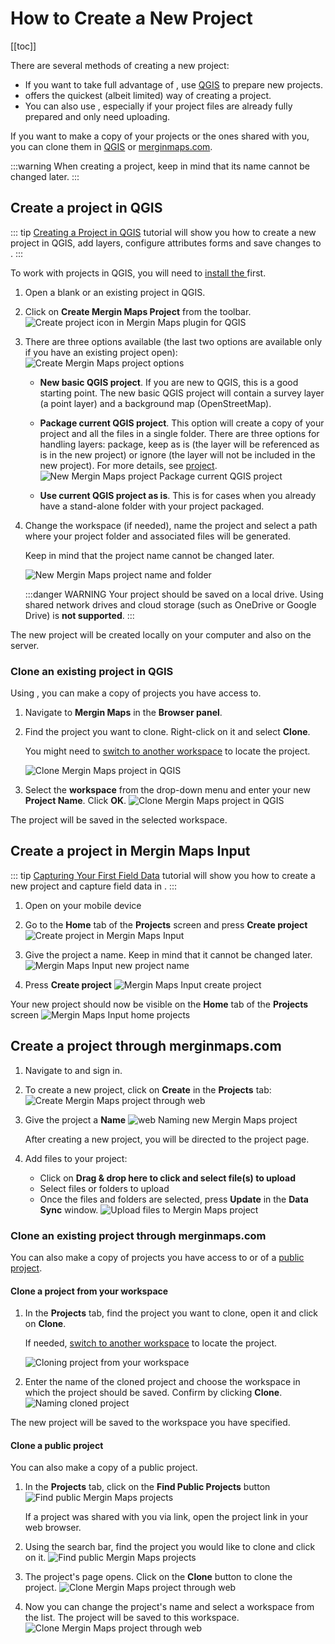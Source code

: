 # How to Create a New Project
[[toc]]

There are several methods of creating a new <MainPlatformName /> project:
- If you want to take full advantage of <MainPlatformNameLink />, use [QGIS](./index.md#create-a-project-in-qgis) to prepare new projects.
- [<MobileAppName /> ](./index.md#create-a-project-in-mergin-maps-input) offers the quickest (albeit limited) way of creating a <MainPlatformName /> project.
- You can also use <AppDomainNameLink />, especially if your project files are already fully prepared and only need uploading.

If you want to make a copy of your projects or the ones shared with you, you can clone them in [QGIS](./index.md#clone-an-existing-project-in-qgis) or [merginmaps.com](./index.md#clone-an-existing-project-through-merginmaps-com).

:::warning
When creating a project, keep in mind that its name cannot be changed later.
:::

## Create a project in QGIS
::: tip
[Creating a Project in QGIS](../../tutorials/creating-a-project-in-qgis/index.md) tutorial will show you how to create a new project in QGIS, add layers, configure attributes forms and save changes to <MainPlatformNameLink />. 
:::

To work with <MainPlatformName /> projects in QGIS, you will need to [install the <QGISPluginName />](../../setup/install-mergin-maps-plugin-for-qgis/index.md) first.

1. Open a blank or an existing project in QGIS.
2. Click on **Create Mergin Maps Project** from the toolbar.
   ![Create project icon in Mergin Maps plugin for QGIS](../../tutorials/creating-a-project-in-qgis/qgis-create-mergin-project.jpg "Create project icon in Mergin Maps plugin for QGIS")

3. There are three options available (the last two options are available only if you have an existing project open):
   ![Create Mergin Maps project options](./mergin_plugin_project_wizard_2.jpg "Create Mergin Maps project options")

   - **New basic QGIS project**. If you are new to QGIS, this is a good starting point. The new basic QGIS project will contain a survey layer (a point layer) and a background map (OpenStreetMap).

   - **Package current QGIS project**. This option will create a copy of your project and all the files in a single folder. There are three options for handling layers: package, keep as is (the layer will be referenced as is in the new project) or ignore (the layer will not be included in the new project). For more details, see [<MainPlatformName /> project](../project/#packaging-qgis-project).
     ![New Mergin Maps project Package current QGIS project](./mergin_plugin_project_wizard_3.jpg "New Mergin Maps project - Package current QGIS project")

   - **Use current QGIS project as is**. This is for cases when you already have a stand-alone folder with your project packaged.

4. Change the workspace (if needed), name the project and select a path where your project folder and associated files will be generated.

   Keep in mind that the project name cannot be changed later.
   
   ![New Mergin Maps project name and folder](./mergin_plugin_project_wizard_4.jpg "New Mergin Maps project name and folder")
   
   :::danger WARNING
   Your project should be saved on a local drive. Using shared network drives and cloud storage (such as OneDrive or Google Drive) is **not supported**.
   :::

The new <MainPlatformName /> project will be created locally on your computer and also on the <MainPlatformNameLink /> server. 

### Clone an existing project in QGIS
Using <QGISPluginName />, you can make a copy of projects you have access to.

1. Navigate to **Mergin Maps** in the **Browser panel**.
2. Find the project you want to clone. Right-click on it and select **Clone**.

   You might need to [switch to another workspace](../workspaces/#switch-workspaces-in-qgis) to locate the project.
 
   ![Clone Mergin Maps project in QGIS](./plugin-clone.jpg "Clone Mergin Maps project in QGIS")

3. Select the **workspace** from the drop-down menu and enter your new **Project Name**. Click **OK**.
   ![Clone Mergin Maps project in QGIS](./clone.jpg "Clone Mergin Maps project in QGIS")

The project will be saved in the selected workspace.

## Create a project in Mergin Maps Input
::: tip
[Capturing Your First Field Data](../../tutorials/capturing-first-data/index.md) tutorial will show you how to create a new project and capture field data in <MobileAppName />.
:::

1. Open <MobileAppName /> on your mobile device
2. Go to the **Home** tab of the **Projects** screen and press **Create project**
   ![Create project in Mergin Maps Input](../../tutorials/capturing-first-data/merginmaps-mobile-home-tab-of-projects-screen.jpg "Create project in Mergin Maps Input")

3. Give the project a name. Keep in mind that it cannot be changed later.
   ![Mergin Maps Input new project name](../../tutorials/capturing-first-data/merginmaps-mobile-naming-new-project.jpg "Mergin Maps Input new project name")

4. Press **Create project**
   ![Mergin Maps Input create project](../../tutorials/capturing-first-data/merginmaps-mobile-create-new-project.jpg "Mergin Maps Input create project")
   
Your new project should now be visible on the **Home** tab of the **Projects** screen
![Mergin Maps Input home projects](../../tutorials/capturing-first-data/merginmaps-mobile-new-project-listed.jpg "Mergin Maps Input home projects")

## Create a project through merginmaps.com
1. Navigate to <AppDomainNameLink /> and sign in.
2. To create a new project, click on **Create** in the **Projects** tab:
   ![Create Mergin Maps project through web](./web-create-project.jpg "Create Mergin Maps project through web")

3. Give the project a **Name**
   ![web Naming new Mergin Maps project](./web-create-project-2.jpg "web Naming new Mergin Maps project")

   After creating a new project, you will be directed to the project page. 

4. Add files to your project:
   - Click on **Drag & drop here to click and select file(s) to upload**
   - Select files or folders to upload
   - Once the files and folders are selected, press **Update** in the **Data Sync** window.
   ![Upload files to Mergin Maps project](./web-project-upload.jpg "Upload files to Mergin Maps project")

### Clone an existing project through merginmaps.com
You can also make a copy of projects you have access to or of a [public project](../permissions/#public-and-private-projects).

#### Clone a project from your workspace
1. In the **Projects** tab, find the project you want to clone, open it and click on **Clone**.

   If needed, [switch to another workspace](../workspaces/#switch-workspaces-in-qgis) to locate the project.
   
   ![Cloning project from your workspace](./web-clone-your-prj.jpg "Cloning project from your workspace")

2. Enter the name of the cloned project and choose the workspace in which the project should be saved. Confirm by clicking **Clone**.
   ![Naming cloned project](./web-clone-your-prj-2.jpg "Naming cloned project")

The new project will be saved to the workspace you have specified.

#### Clone a public project
You can also make a copy of a public project. 

1. In the **Projects** tab, click on the **Find Public Projects** button
   ![Find public Mergin Maps projects](./web-find-public-project.jpg "Find public Mergin Maps projects")
   
   If a project was shared with you via link, open the project link in your web browser.
   
2. Using the search bar, find the project you would like to clone and click on it.
   ![Find public Mergin Maps projects](./web-find-project.jpg "Find public Mergin Maps projects")

3. The project's page opens. Click on the **Clone** button to clone the project.
   ![Clone Mergin Maps project through web](./web-clone-project.jpg "Clone Mergin Maps project through web")
   
3. Now you can change the project's name and select a workspace from the list. The project will be saved to this workspace.
   ![Clone Mergin Maps project through web](./web-clone-project-2.jpg "Clone Mergin Maps project through web")

